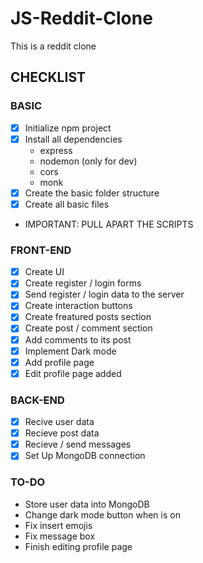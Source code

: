 # JS-Reddit-Clone

This is a reddit clone

## CHECKLIST

### BASIC

- [x] Initialize npm project
- [x] Install all dependencies
  - express
  - nodemon (only for dev)
  - cors
  - monk
- [x] Create the basic folder structure
- [x] Create all basic files
- IMPORTANT: PULL APART THE SCRIPTS

### FRONT-END

- [x] Create UI
- [x] Create register / login forms
- [x] Send register / login data to the server
- [x] Create interaction buttons
- [x] Create freatured posts section
- [x] Create post / comment section
- [x] Add comments to its post
- [x] Implement Dark mode
- [x] Add profile page
- [x] Edit profile page added

### BACK-END

- [x] Recive user data
- [x] Recieve post data
- [x] Recieve / send messages
- [x] Set Up MongoDB connection

### TO-DO

- Store user data into MongoDB
- Change dark mode button when is on
- Fix insert emojis
- Fix message box
- Finish editing profile page
